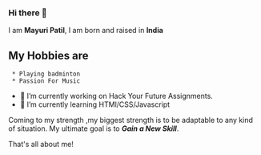 ### Hi there 👋


I am **Mayuri Patil**, I am born and raised in **India**  

## My Hobbies are

     * Playing badminton
     * Passion For Music
      
- 🔭 I’m currently working on Hack Your Future Assignments.
- 🌱 I’m currently learning HTMl/CSS/Javascript

Coming to my strength ,my biggest strength is to be adaptable to any kind of situation.
My ultimate goal is to **_Gain a New Skill_**.

That's all about me!

<!--
**mayuri2510/mayuri2510** is a ✨ _special_ ✨ repository because its `README.md` (this file) appears on your GitHub profile.!-->


 

